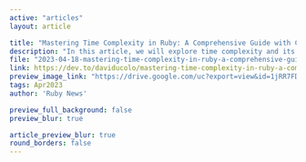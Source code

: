 ```yaml
---
active: "articles"
layout: article

title: "Mastering Time Complexity in Ruby: A Comprehensive Guide with Code Examples and Tests"
description: "In this article, we will explore time complexity and its relationship to the Ruby programming language."
file: "2023-04-18-mastering-time-complexity-in-ruby-a-comprehensive-guide-with-code-examples-and-tests.md"
link: https://dev.to/daviducolo/mastering-time-complexity-in-ruby-a-comprehensive-guide-with-code-examples-and-tests-3mnd 
preview_image_link: "https://drive.google.com/uc?export=view&id=1jRR7FDsAFHtivyYuir-4U_4X8FiptMum"
tags: Apr2023
author: 'Ruby News'

preview_full_background: false
preview_blur: true

article_preview_blur: true
round_borders: false
---
```

